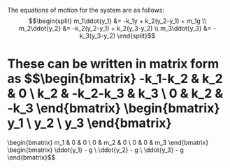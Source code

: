 The equations of motion for the system are as follows:
$$\begin{split}
m_1\ddot{y_1} &= -k_1y + k_2(y_2-y_1) + m_1g \\
m_2\ddot{y_2} &= -k_2(y_2-y_1) + k_2(y_3-y_2) \\
m_3\ddot{y_3} &= -k_3(y_3-y_2)
\end{split}$$

These can be written in matrix form as
$$\begin{bmatrix}
-k_1-k_2 & k_2 & 0 \\
k_2 & -k_2-k_3 & k_3 \\
0 & k_2 & -k_3
\end{bmatrix}
\begin{bmatrix} y_1 \\ y_2 \\ y_3 \end{bmatrix}
=
\begin{bmatrix}
m_1 & 0 & 0 \\
0 & m_2 & 0 \\
0 & 0 & m_3
\end{bmatrix}
\begin{bmatrix}
\ddot{y_1} - g \\
\ddot{y_2} - g \\
\ddot{y_3} - g
\end{bmatrix}$$

